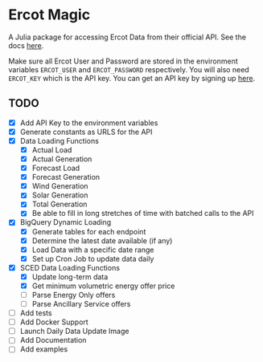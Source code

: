 # Ercot Magic

A Julia package for accessing Ercot Data from their official API. See the docs [here](docspage.com).

Make sure all Ercot User and Password are stored in the environment variables `ERCOT_USER` and `ERCOT_PASSWORD` respectively. You will also need `ERCOT_KEY` which is the API key. You can get an API key by signing up [here](https://developer.ercot.com/applications/pubapi/user-guide/registration-and-authentication/).

## TODO 
- [X] Add API Key to the environment variables
- [X] Generate constants as URLS for the API
- [X] Data Loading Functions
    - [X] Actual Load
    - [X] Actual Generation
    - [X] Forecast Load
    - [X] Forecast Generation
    - [X] Wind Generation
    - [X] Solar Generation
    - [X] Total Generation
    - [X] Be able to fill in long stretches of time with batched calls to the API
- [X] BigQuery Dynamic Loading 
    - [X] Generate tables for each endpoint 
    - [X] Determine the latest date available (if any)
    - [X] Load Data with a specific date range
    - [X] Set up Cron Job to update data daily

- [X] SCED Data Loading Functions
    - [X] Update long-term data 
    - [X] Get minimum volumetric energy offer price
    - [ ] Parse Energy Only offers
    - [ ] Parse Ancillary Service offers
- [ ] Add tests
- [ ] Add Docker Support
- [ ] Launch Daily Data Update Image
- [ ] Add Documentation
- [ ] Add examples